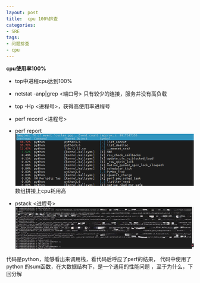 ```yaml
---
layout: post
title:  cpu 100%排查
categories:
- SRE
tags:
- 问题排查
- cpu
---
```


**cpu使用率100%**

- top中进程cpu达到100%

- netstat -anp|grep <端口号> 只有较少的连接，服务并没有高负载

- top -Hp <进程号>，获得高使用率进程号
- perf record <进程号>
- perf report
![perf.png](../images/sre/cpu/20230723/perf.png)
数组拼接上cpu耗用高

- pstack <进程号>
![img.png](../images/sre/cpu/20230723/pstack.png)

代码是python，能够看出来调用栈，看代码后呼应了perf的结果，
代码中使用了python 的sum函数，在大数据结构下，是一个通用的性能问题
，至于为什么，下回分解


